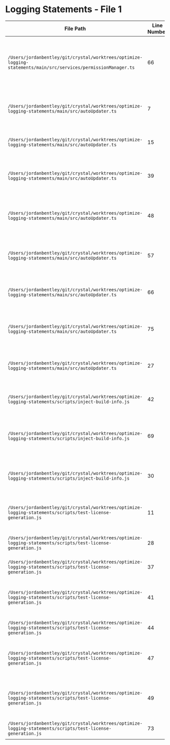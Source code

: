 # Logging Statements - File 1

| File Path | Line Number | Log Statement | Removed | Explanation |
|-----------|-------------|---------------|---------|-------------|
| `/Users/jordanbentley/git/crystal/worktrees/optimize-logging-statements/main/src/services/permissionManager.ts` | 66 | `console.log('[PermissionManager] Sending permission request to frontend:', request.id, request.toolName);` | No | Important debugging info for critical permission system - needed for production troubleshooting |
| `/Users/jordanbentley/git/crystal/worktrees/optimize-logging-statements/main/src/autoUpdater.ts` | 7 | `console.log('[AutoUpdater] App is not packaged, skipping auto-updater setup');` | No | Important information explaining why auto-updater is disabled in development |
| `/Users/jordanbentley/git/crystal/worktrees/optimize-logging-statements/main/src/autoUpdater.ts` | 15 | `console.log('[AutoUpdater] Using test update server at:', process.env.UPDATE_SERVER_URL \|\| 'http://localhost:8080');` | No | Important configuration info for testing updates |
| `/Users/jordanbentley/git/crystal/worktrees/optimize-logging-statements/main/src/autoUpdater.ts` | 39 | `console.log('[AutoUpdater] Checking for updates...');` | Yes | Redundant - same information already sent to frontend via IPC |
| `/Users/jordanbentley/git/crystal/worktrees/optimize-logging-statements/main/src/autoUpdater.ts` | 48 | `console.log('[AutoUpdater] Update available:', info);` | Yes | Redundant - same information already sent to frontend via IPC |
| `/Users/jordanbentley/git/crystal/worktrees/optimize-logging-statements/main/src/autoUpdater.ts` | 57 | `console.log('[AutoUpdater] No update available:', info);` | Yes | Redundant - same information already sent to frontend via IPC |
| `/Users/jordanbentley/git/crystal/worktrees/optimize-logging-statements/main/src/autoUpdater.ts` | 66 | `console.log('[AutoUpdater] Download progress:', progressInfo.percent);` | Yes | Too verbose and redundant - progress info already sent to frontend |
| `/Users/jordanbentley/git/crystal/worktrees/optimize-logging-statements/main/src/autoUpdater.ts` | 75 | `console.log('[AutoUpdater] Update downloaded:', info);` | Yes | Redundant - same information already sent to frontend via IPC |
| `/Users/jordanbentley/git/crystal/worktrees/optimize-logging-statements/main/src/autoUpdater.ts` | 27 | `console.error('[AutoUpdater] Error:', error);` | No | Critical error logging - essential for production debugging |
| `/Users/jordanbentley/git/crystal/worktrees/optimize-logging-statements/scripts/inject-build-info.js` | 42 | `console.log(\`Canary build detected, using version: \${version}\`);` | No | Important build-time information for CI/CD and debugging |
| `/Users/jordanbentley/git/crystal/worktrees/optimize-logging-statements/scripts/inject-build-info.js` | 69 | `console.log('Build info injected:', buildInfo);` | No | Important build-time confirmation - useful for CI/CD verification |
| `/Users/jordanbentley/git/crystal/worktrees/optimize-logging-statements/scripts/inject-build-info.js` | 30 | `console.warn('Could not get git commit information:', err.message);` | No | Important warning for build issues - needed for CI/CD troubleshooting |
| `/Users/jordanbentley/git/crystal/worktrees/optimize-logging-statements/scripts/test-license-generation.js` | 11 | `console.log('Testing license generation...\\n');` | No | Test script output - important for validation and CI verification |
| `/Users/jordanbentley/git/crystal/worktrees/optimize-logging-statements/scripts/test-license-generation.js` | 28 | `console.log('⚠️  Warning: node_modules not found. Run "pnpm install" first.\\n');` | No | Important user guidance for test script prerequisites |
| `/Users/jordanbentley/git/crystal/worktrees/optimize-logging-statements/scripts/test-license-generation.js` | 37 | `console.log(\`\\n✅ Generation completed in \${duration}ms\`);` | No | Performance feedback for test validation |
| `/Users/jordanbentley/git/crystal/worktrees/optimize-logging-statements/scripts/test-license-generation.js` | 41 | `console.log(\`\\n📦 Total packages found: \${packageCount}\`);` | No | Test validation output - important for verifying license generation |
| `/Users/jordanbentley/git/crystal/worktrees/optimize-logging-statements/scripts/test-license-generation.js` | 44 | `console.log('\\n🔍 Checking for expected packages:');` | No | Test script progress indicator |
| `/Users/jordanbentley/git/crystal/worktrees/optimize-logging-statements/scripts/test-license-generation.js` | 47 | `console.log(\`  ✅ \${pkg}\`);` | No | Test validation results - shows which expected packages were found |
| `/Users/jordanbentley/git/crystal/worktrees/optimize-logging-statements/scripts/test-license-generation.js` | 49 | `console.log(\`  ❌ \${pkg} (not found)\`);` | No | Test validation results - shows missing packages (important for debugging) |
| `/Users/jordanbentley/git/crystal/worktrees/optimize-logging-statements/scripts/test-license-generation.js` | 73 | `console.error('\\n❌ Test failed:', error);` | No | Critical error logging for test failures |